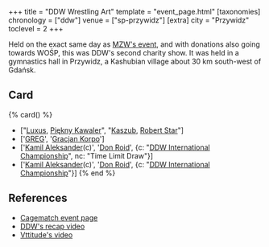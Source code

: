 +++
title = "DDW Wrestling Art"
template = "event_page.html"
[taxonomies]
chronology = ["ddw"]
venue = ["sp-przywidz"]
[extra]
city = "Przywidz"
toclevel = 2
+++

Held on the exact same day as [MZW's event](@/e/mzw/2015-01-11-mzw-charity-show-2015.md), and with donations also going towards WOŚP, this was DDW's second charity show.
It was held in a gymnastics hall in Przywidz, a Kashubian village about 30&nbsp;km south-west of Gdańsk.

## Card

{% card() %}
- ["[Luxus](@/w/luxus.md), [Piękny Kawaler](@/w/piekny-kawaler.md)", "[Kaszub](@/w/kaszub.md),
    [Robert Star](@/w/robert-star.md)"]
- ['[GREG](@/w/greg.md)', '[Gracjan Korpo](@/w/gracjan-korpo.md)']
- ['[Kamil Aleksander](@/w/kamil-aleksander.md)(c)', '[Don Roid](@/w/don-roid.md)',
  {c: "[DDW International Championship](@/c/ddw-international-championship.md)", nc: "Time Limit Draw"}]
- ['[Kamil Aleksander](@/w/kamil-aleksander.md)(c)', '[Don Roid](@/w/don-roid.md)',
  {c: "[DDW International Championship](@/c/ddw-international-championship.md)"}]
{% end %}

## References

* [Cagematch event page](https://www.cagematch.net/?id=1&nr=123193)
* [DDW's recap video](https://www.youtube.com/watch?v=MXT32x52Wdw)
* [Vttitude's video](https://www.youtube.com/watch?v=SHVqgJsIROk)
